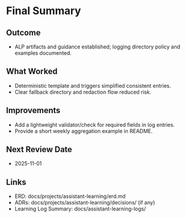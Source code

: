 # Final Summary

## Outcome

- ALP artifacts and guidance established; logging directory policy and examples documented.

## What Worked

- Deterministic template and triggers simplified consistent entries.
- Clear fallback directory and redaction flow reduced risk.

## Improvements

- Add a lightweight validator/check for required fields in log entries.
- Provide a short weekly aggregation example in README.

## Next Review Date

- 2025-11-01

## Links

- ERD: docs/projects/assistant-learning/erd.md
- ADRs: docs/projects/assistant-learning/decisions/ (if any)
- Learning Log Summary: docs/assistant-learning-logs/
